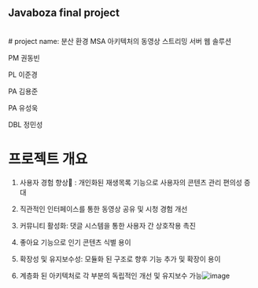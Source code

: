 ## Javaboza final project
<br>
# project name: 분산 환경 MSA 아키텍처의
동영상 스트리밍 서버 웹 솔루션


PM 권동빈<br>

PL 이준경<br>

PA 김용준<br>

PA 유성욱<br>

DBL 정민성<br>

# 프로젝트 개요
1. 사용자 경험 향상   :  개인화된 재생목록 기능으로 사용자의 콘텐츠 관리 편의성 증대

2. 직관적인 인터페이스를 통한 동영상 공유 및 시청 경험 개선

3. 커뮤니티 활성화: 댓글 시스템을 통한 사용자 간 상호작용 촉진

4. 좋아요 기능으로 인기 콘텐츠 식별 용이

5. 확장성 및 유지보수성: 모듈화 된 구조로 향후 기능 추가 및 확장이 용이

6. 계층화 된 아키텍처로 각 부분의 독립적인 개선 및 유지보수 가능![image](https://github.com/user-attachments/assets/4ce4b696-7638-41f0-87ef-47437a383401)
